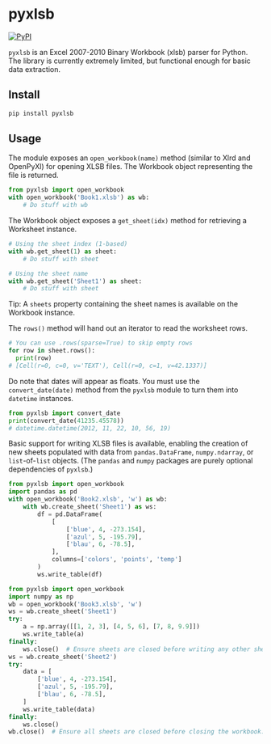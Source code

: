 pyxlsb
======

[![PyPI](https://img.shields.io/pypi/v/pyxlsb.svg)](https://pypi.python.org/pypi/pyxlsb)

`pyxlsb` is an Excel 2007-2010 Binary Workbook (xlsb) parser for Python.
The library is currently extremely limited, but functional enough for basic
data extraction.

Install
-------

```bash
pip install pyxlsb
```

Usage
-----

The module exposes an `open_workbook(name)` method (similar to Xlrd and
OpenPyXl) for opening XLSB files. The Workbook object representing the file is
returned.

```python
from pyxlsb import open_workbook
with open_workbook('Book1.xlsb') as wb:
    # Do stuff with wb
```

The Workbook object exposes a `get_sheet(idx)` method for retrieving a
Worksheet instance.

```python
# Using the sheet index (1-based)
with wb.get_sheet(1) as sheet:
    # Do stuff with sheet

# Using the sheet name
with wb.get_sheet('Sheet1') as sheet:
    # Do stuff with sheet
```

Tip: A `sheets` property containing the sheet names is available on the
Workbook instance.

The `rows()` method will hand out an iterator to read the worksheet rows.

```python
# You can use .rows(sparse=True) to skip empty rows
for row in sheet.rows():
  print(row)
# [Cell(r=0, c=0, v='TEXT'), Cell(r=0, c=1, v=42.1337)]
```

Do note that dates will appear as floats. You must use the `convert_date(date)`
method from the `pyxlsb` module to turn them into `datetime` instances.

```python
from pyxlsb import convert_date
print(convert_date(41235.45578))
# datetime.datetime(2012, 11, 22, 10, 56, 19)
```

Basic support for writing XLSB files is available, enabling the creation of new sheets populated with data from `pandas.DataFrame`, `numpy.ndarray`, or `list`-of-`list` objects.  (The `pandas` and `numpy` packages are purely optional dependencies of `pyxlsb`.)

```python
from pyxlsb import open_workbook
import pandas as pd
with open_workbook('Book2.xlsb', 'w') as wb:
    with wb.create_sheet('Sheet1') as ws:
        df = pd.DataFrame(
            [
                ['blue', 4, -273.154],
                ['azul', 5, -195.79],
                ['blau', 6, -78.5],
            ],
            columns=['colors', 'points', 'temp']
        )
        ws.write_table(df)
```

```python
from pyxlsb import open_workbook
import numpy as np
wb = open_workbook('Book3.xlsb', 'w')
ws = wb.create_sheet('Sheet1')
try:
    a = np.array([[1, 2, 3], [4, 5, 6], [7, 8, 9.9]])
    ws.write_table(a)
finally:
    ws.close()  # Ensure sheets are closed before writing any other sheets.
ws = wb.create_sheet('Sheet2')
try:
    data = [
        ['blue', 4, -273.154],
        ['azul', 5, -195.79],
        ['blau', 6, -78.5],
    ]
    ws.write_table(data)
finally:
    ws.close()
wb.close()  # Ensure all sheets are closed before closing the workbook.
```